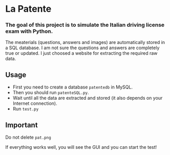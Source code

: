 # La Patente

### The goal of this project is to simulate the Italian driving license exam with Python.  

The meaterials (questions, answers and images) are automatically stored in a SQL database.
I am not sure the questions and answers are completely true or updated. I just choosed a website for
extracting the required raw data.

## Usage

- First you need to create a database ```patentedb``` in MySQL.
- Then you should run ```patenteSQL.py```.
- Wait until all the data are extracted and stored (it also depends on your Internet connection).
- Run ```test.py```

## Important
Do not delete ```pat.png```

If everything works well, you will see the GUI and you can start the test!  
